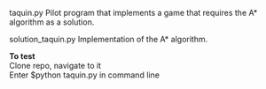taquin.py 
    Pilot program that implements a game that requires the A* algorithm as a solution.
    
solution_taquin.py 
    Implementation of the A* algorithm.
    
**To test**\
Clone repo, navigate to it\
Enter $python taquin.py in command line
